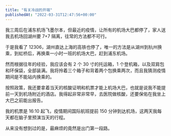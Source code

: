 ```yaml
---
title: "有关冷战的开端"
publishedAt: "2022-03-31T12:47:56+00:00"
---
```


我三周后在浦东机场飞墨尔本，但最近的疫情，让所有的机场大巴都停了，家人送我去机场回湖州要 7+7 隔离，往常的方法都不可行。

于是我看了 12306，湖州直达上海的高铁也停了，唯一的方法是从湖州到杭州换乘，到虹桥后，再换乘一小时一班的机场大巴，赶到浦东机场。

然而根据往年的经验，我应该会有 2 个 30 寸的托运箱，1 个登机箱，以及双肩包和环保袋，全部装满。我将拎着三个箱子和背着两个包换乘两次，而且我猜测疫情期间是不能站内换乘的。

按照政策，我还要拿着当天的核酸证明和机票才能上机场大巴，也就是说我不能提前一天到机场附近的酒店。我得起非常非常早，去医院做核酸，还要保佑在我坐上大巴之前能出报告。

我的机票是 16:10 起飞，疫情期间国际航班提前 150 分钟到达机场，这两天我每天都在脑子里预演当天的行程。

从来没有想到过的是，最麻烦的竟然是出门第一段路。
